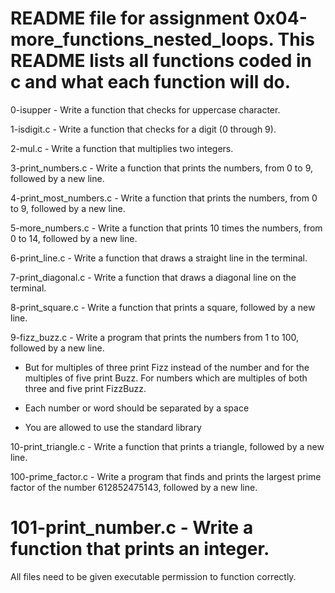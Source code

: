 README file for assignment 0x04-more_functions_nested_loops.
This README lists all functions coded in c and what each function will do.
==========================================================================
0-isupper - Write a function that checks for uppercase character.

1-isdigit.c - Write a function that checks for a digit (0 through 9).

2-mul.c - Write a function that multiplies two integers.

3-print_numbers.c - Write a function that prints the numbers, from 0 to 9, followed by a new line.

4-print_most_numbers.c - Write a function that prints the numbers, from 0 to 9, followed by a new line.

5-more_numbers.c - Write a function that prints 10 times the numbers, from 0 to 14, followed by a new line.

6-print_line.c - Write a function that draws a straight line in the terminal.

7-print_diagonal.c - Write a function that draws a diagonal line on the terminal.

8-print_square.c - Write a function that prints a square, followed by a new line.

9-fizz_buzz.c - Write a program that prints the numbers from 1 to 100, followed by a new line.

* But for multiples of three print Fizz instead of the number and for the
  multiples of five print Buzz. For numbers which are multiples of both three and
  five print FizzBuzz.

* Each number or word should be separated by a space
* You are allowed to use the standard library

10-print_triangle.c - Write a function that prints a triangle, followed by a new line.

100-prime_factor.c - Write a program that finds and prints the largest prime factor of the number 612852475143, followed by a new line.


101-print_number.c - Write a function that prints an integer.
================================================================================
All files need to be given executable permission to function correctly.
